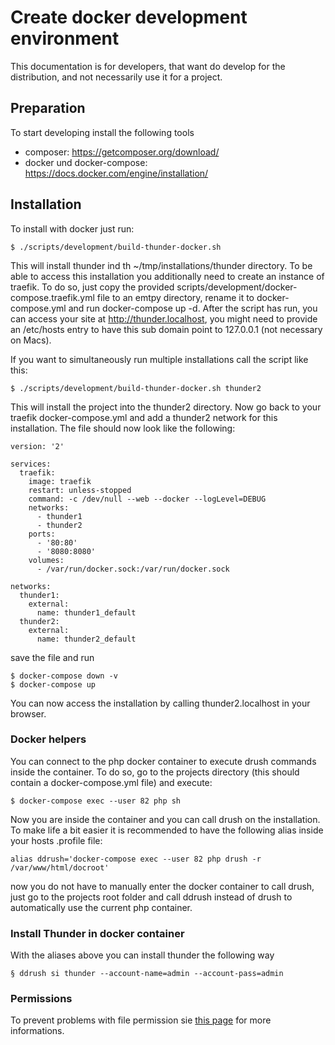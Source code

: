 # Create docker development environment

This documentation is for developers, that want do develop for the distribution, and not necessarily use it for a 
project.

## Preparation
To start developing install the following tools

- composer: https://getcomposer.org/download/
- docker und docker-compose: https://docs.docker.com/engine/installation/


## Installation

To install with docker just run:

```
$ ./scripts/development/build-thunder-docker.sh
```

This will install thunder ind th ~/tmp/installations/thunder directory. To be able to access this installation you 
additionally need to create an instance of traefik. To do so, just copy the provided 
scripts/development/docker-compose.traefik.yml file to an emtpy directory, rename it to docker-compose.yml and run
docker-compose up -d.
After the script has run, you can access your site at http://thunder.localhost, you might need to provide 
an /etc/hosts entry to have this sub domain point to 127.0.0.1 (not necessary on Macs).

If you want to simultaneously run multiple installations call the script like this:

```
$ ./scripts/development/build-thunder-docker.sh thunder2
```

This will install the project into the thunder2 directory. Now go back to your traefik docker-compose.yml and add a
thunder2 network for this installation. The file should now look like the following:

```
version: '2'

services:
  traefik:
    image: traefik
    restart: unless-stopped
    command: -c /dev/null --web --docker --logLevel=DEBUG
    networks:
      - thunder1
      - thunder2
    ports:
      - '80:80'
      - '8080:8080'
    volumes:
      - /var/run/docker.sock:/var/run/docker.sock

networks:
  thunder1:
    external:
      name: thunder1_default
  thunder2:
    external:
      name: thunder2_default      
```

save the file and run 

``` 
$ docker-compose down -v
$ docker-compose up 
```

You can now access the installation by calling thunder2.localhost in your browser.


### Docker helpers

You can connect to the php docker container to execute drush commands inside the container. To do so, go
to the projects directory (this should contain a docker-compose.yml file) and execute:

``` 
$ docker-compose exec --user 82 php sh
```

Now you are inside the container and you can call drush on the installation. To make life a bit easier 
it is recommended to have the following alias inside your hosts .profile file:

```
alias ddrush='docker-compose exec --user 82 php drush -r /var/www/html/docroot'
```

now you do not have to manually enter the docker container to call drush, just go to the projects root 
folder and call ddrush instead of drush to automatically use the current php
container.

### Install Thunder in docker container

With the aliases above you can install thunder the following way 

```
§ ddrush si thunder --account-name=admin --account-pass=admin
```

### Permissions

To prevent problems with file permission sie [this page](https://docker4drupal.readthedocs.io/en/latest/permissions/) 
for more informations.  
